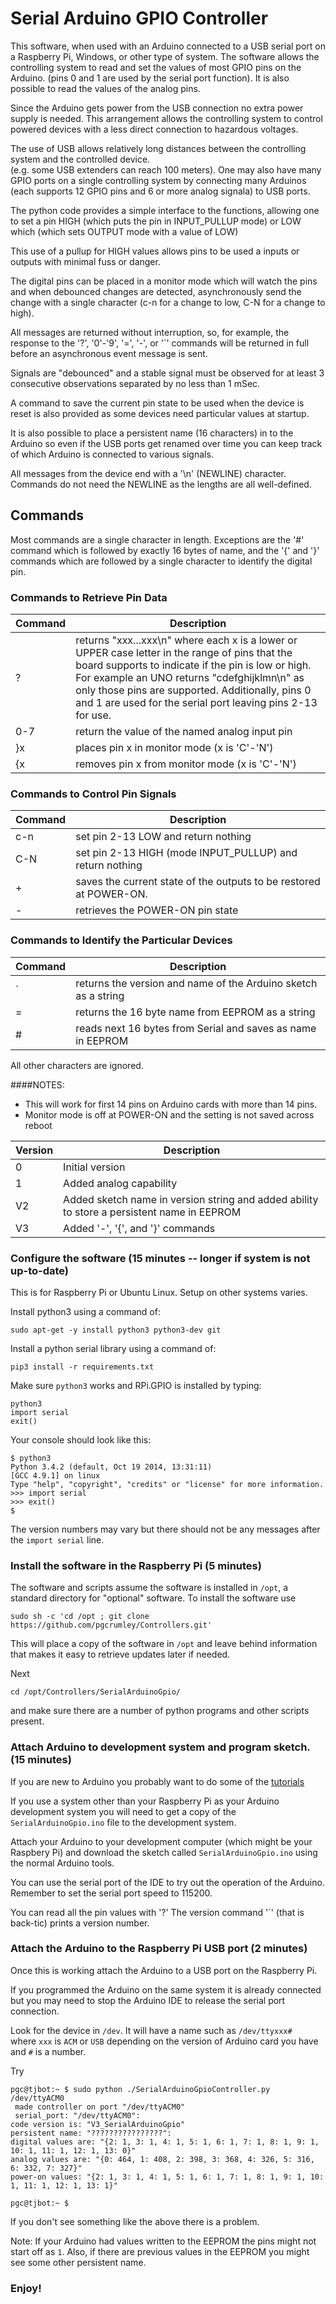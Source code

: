 # Serial Arduino GPIO Controller

This software, when used with an Arduino connected to a USB serial port
on a Raspberry Pi, Windows, or other type of system.  The software allows
the controlling system to read and set the values of
most GPIO pins on the Arduino.  (pins 0 and 1 are used by the serial 
port function).  It is also possible to read the values of the analog pins.

Since the Arduino gets power from the USB connection no
extra power supply is needed.  This arrangement allows the controlling
system to 
control powered devices with a less direct connection to hazardous voltages.

The use of USB allows relatively long distances
between the controlling system and the controlled device.  
(e.g. some USB extenders can 
reach 100 meters).  One may also have many GPIO ports on a single 
controlling system
by connecting many Arduinos (each supports 12 GPIO pins and 6 or more
analog signala) to USB ports.

The python code provides a simple interface to the functions, allowing one
to set a pin HIGH (which puts the pin in INPUT_PULLUP mode) or
LOW which (which sets OUTPUT mode with a value of LOW)

This use of a pullup for HIGH values allows pins to be used a inputs 
or outputs with minimal fuss or danger.

The digital pins can be placed in a monitor mode which will watch the pins
and when debounced changes are detected, asynchronously send the change
with a single character (c-n for a change to low, C-N for a change to high).

All messages are returned without interruption, so, for example, the response
to the '?', '0'-'9', '=', '-', or '`' commands will be returned in full
before an asynchronous event message is sent.

Signals are "debounced" and a stable signal must be observed for at least 3
consecutive observations separated by no less than 1 mSec.

A command to save the current pin state to be used when the device is
reset is also provided as some devices need particular values at startup.

It is also possible to place a persistent name (16 characters) in to the 
Arduino so even if the USB ports get renamed over time you can keep track
of which Arduino is connected to various signals.

All messages from the device end with a '\\n' (NEWLINE) character.
Commands do not need the NEWLINE as the lengths are all well-defined.

## Commands

Most commands are a single character in length.  Exceptions are the '\#' command
which is followed by exactly 16 bytes of name, and the '{' and '}' commands
which are followed by a single character to identify the digital pin.

### Commands to Retrieve Pin Data

Command | Description
------- | -----------
? | returns "xxx...xxx\n" where each x is a lower or UPPER case letter in the range of pins that the board supports to indicate if the pin is low or high.  For example an UNO returns "cdefghijklmn\n" as only those pins are supported.  Additionally, pins 0 and 1 are used for the serial port leaving pins 2-13 for use.
0-7 | return the value of the named analog input pin
}x | places pin x in  monitor mode (x is 'C'-'N')
{x | removes pin x from monitor mode (x is 'C'-'N')

### Commands to Control Pin Signals

Command | Description
------- | -----------
c-n | set pin 2-13 LOW and return nothing
C-N | set pin 2-13 HIGH (mode INPUT_PULLUP) and return nothing
\+ | saves the current state of the outputs to be restored at POWER-ON.
- | retrieves the POWER-ON pin state


### Commands to Identify the Particular Devices

Command | Description
------- | -----------
` | returns the version and name of the Arduino sketch as a string
= | returns the 16 byte name from EEPROM as a string
\# | reads next 16 bytes from Serial and saves as name in EEPROM

All other characters are ignored.

####NOTES:
 
* This will work for first 14 pins on Arduino cards with more than 14 pins.
* Monitor mode is off at POWER-ON and the setting is not
      saved across reboot

Version | Description
------- | -----------
0 | Initial version
1 | Added analog capability
V2 | Added sketch name in version string and added ability to store a persistent name in EEPROM
V3 | Added '-', '{', and '}' commands


### Configure the software (15 minutes -- longer if system is not up-to-date)

This is for Raspberry Pi or Ubuntu Linux.  Setup on other systems varies.

Install python3 using a command of:

    sudo apt-get -y install python3 python3-dev git
    
Install a python serial library using a command of:

    pip3 install -r requirements.txt

Make sure `python3` works and RPi.GPIO is installed by typing:

    python3
    import serial
    exit()

Your console should look like this:

    $ python3
    Python 3.4.2 (default, Oct 19 2014, 13:31:11)
    [GCC 4.9.1] on linux
    Type "help", "copyright", "credits" or "license" for more information.
    >>> import serial
    >>> exit()
    $

The version numbers may vary but there should not be any messages after the
`import serial` line.    

### Install the software in the Raspberry Pi (5 minutes)

The software and scripts assume the software is installed in `/opt`, a
standard directory for "optional" software.  To install the software use

    sudo sh -c 'cd /opt ; git clone https://github.com/pgcrumley/Controllers.git'

This will place a copy of the software in `/opt` and leave behind
information that makes it easy to retrieve updates later if needed.

Next 

    cd /opt/Controllers/SerialArduinoGpio/
    
and make sure there are a number of python programs and other scripts present.

### Attach Arduino to development system and program sketch. (15 minutes)

If you are new to Arduino you probably want to do some of the
[tutorials](https://www.arduino.cc/en/Tutorial/HomePage)

If you use a system other than your Raspberry Pi as your Arduino development
system you will need to get a copy of the `SerialArduinoGpio.ino` file
to the development system.  

Attach your Arduino to your development computer (which might be your 
Raspbery Pi) and download the sketch called `SerialArduinoGpio.ino`
using the normal Arduino tools.  

You can use the serial port of the IDE to try out the operation of the 
Arduino.  Remember to set the serial port speed to 115200.

You can read all the pin values with '?'  The version command '`' (that 
is back-tic) prints a version number.

### Attach the Arduino to the Raspberry Pi USB port (2 minutes)

Once this is working attach the Arduino to a USB port on the Raspberry Pi.

If you programmed the Arduino on the same system it is already connected but
you may need to stop the Arduino IDE to release the serial port connection.

Look for the device in `/dev`.  It will have a name such as 
`/dev/ttyxxx#  ` where `xxx` is `ACM` or `USB` depending on the 
version of Arduino card you have and `#` is a number.

Try

    pgc@tjbot:~ $ sudo python ./SerialArduinoGpioController.py /dev/ttyACM0
     made controller on port "/dev/ttyACM0"
     serial_port: "/dev/ttyACM0":
    code version is: "V3_SerialArduinoGpio"
    persistent name: "????????????????":
    digital values are: "{2: 1, 3: 1, 4: 1, 5: 1, 6: 1, 7: 1, 8: 1, 9: 1, 10: 1, 11: 1, 12: 1, 13: 0}"
    analog values are: "{0: 464, 1: 408, 2: 398, 3: 368, 4: 326, 5: 316, 6: 332, 7: 327}"
    power-on values: "{2: 1, 3: 1, 4: 1, 5: 1, 6: 1, 7: 1, 8: 1, 9: 1, 10: 1, 11: 1, 12: 1, 13: 1}"

    pgc@tjbot:~ $

If you don't see something like the above there is a problem.

Note:  If your Arduino had values written to the EEPROM the pins might not
start off as `1`.  Also, if there are previous values in the EEPROM you 
might see some other persistent name.
 
 
### Enjoy! 






